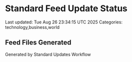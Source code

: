 # Standard Feed Update Status
Last updated: Tue Aug 26 23:34:15 UTC 2025
Categories: technology,business,world

## Feed Files Generated

Generated by Standard Updates Workflow
